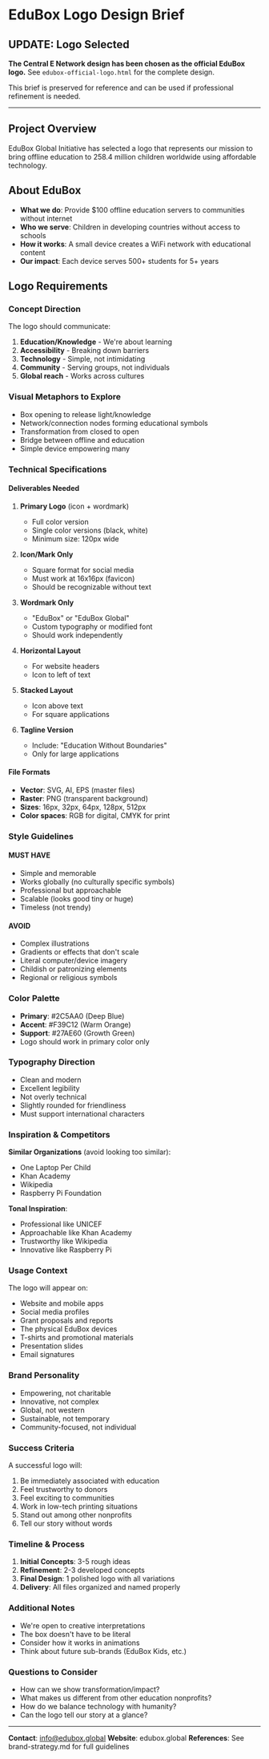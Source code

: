 # EduBox Logo Design Brief

## UPDATE: Logo Selected
**The Central E Network design has been chosen as the official EduBox logo.** See `edubox-official-logo.html` for the complete design.

This brief is preserved for reference and can be used if professional refinement is needed.

---

## Project Overview
EduBox Global Initiative has selected a logo that represents our mission to bring offline education to 258.4 million children worldwide using affordable technology.

## About EduBox
- **What we do**: Provide $100 offline education servers to communities without internet
- **Who we serve**: Children in developing countries without access to schools
- **How it works**: A small device creates a WiFi network with educational content
- **Our impact**: Each device serves 500+ students for 5+ years

## Logo Requirements

### Concept Direction
The logo should communicate:
1. **Education/Knowledge** - We're about learning
2. **Accessibility** - Breaking down barriers
3. **Technology** - Simple, not intimidating
4. **Community** - Serving groups, not individuals
5. **Global reach** - Works across cultures

### Visual Metaphors to Explore
- Box opening to release light/knowledge
- Network/connection nodes forming educational symbols
- Transformation from closed to open
- Bridge between offline and education
- Simple device empowering many

### Technical Specifications

#### Deliverables Needed
1. **Primary Logo** (icon + wordmark)
   - Full color version
   - Single color versions (black, white)
   - Minimum size: 120px wide

2. **Icon/Mark Only**
   - Square format for social media
   - Must work at 16x16px (favicon)
   - Should be recognizable without text

3. **Wordmark Only**
   - "EduBox" or "EduBox Global"
   - Custom typography or modified font
   - Should work independently

4. **Horizontal Layout**
   - For website headers
   - Icon to left of text

5. **Stacked Layout**
   - Icon above text
   - For square applications

6. **Tagline Version**
   - Include: "Education Without Boundaries"
   - Only for large applications

#### File Formats
- **Vector**: SVG, AI, EPS (master files)
- **Raster**: PNG (transparent background)
- **Sizes**: 16px, 32px, 64px, 128px, 512px
- **Color spaces**: RGB for digital, CMYK for print

### Style Guidelines

#### MUST HAVE
- Simple and memorable
- Works globally (no culturally specific symbols)
- Professional but approachable
- Scalable (looks good tiny or huge)
- Timeless (not trendy)

#### AVOID
- Complex illustrations
- Gradients or effects that don't scale
- Literal computer/device imagery
- Childish or patronizing elements
- Regional or religious symbols

### Color Palette
- **Primary**: #2C5AA0 (Deep Blue)
- **Accent**: #F39C12 (Warm Orange)
- **Support**: #27AE60 (Growth Green)
- Logo should work in primary color only

### Typography Direction
- Clean and modern
- Excellent legibility
- Not overly technical
- Slightly rounded for friendliness
- Must support international characters

### Inspiration & Competitors
**Similar Organizations** (avoid looking too similar):
- One Laptop Per Child
- Khan Academy
- Wikipedia
- Raspberry Pi Foundation

**Tonal Inspiration**:
- Professional like UNICEF
- Approachable like Khan Academy
- Trustworthy like Wikipedia
- Innovative like Raspberry Pi

### Usage Context
The logo will appear on:
- Website and mobile apps
- Social media profiles
- Grant proposals and reports
- The physical EduBox devices
- T-shirts and promotional materials
- Presentation slides
- Email signatures

### Brand Personality
- Empowering, not charitable
- Innovative, not complex
- Global, not western
- Sustainable, not temporary
- Community-focused, not individual

### Success Criteria
A successful logo will:
1. Be immediately associated with education
2. Feel trustworthy to donors
3. Feel exciting to communities
4. Work in low-tech printing situations
5. Stand out among other nonprofits
6. Tell our story without words

### Timeline & Process
1. **Initial Concepts**: 3-5 rough ideas
2. **Refinement**: 2-3 developed concepts
3. **Final Design**: 1 polished logo with all variations
4. **Delivery**: All files organized and named properly

### Additional Notes
- We're open to creative interpretations
- The box doesn't have to be literal
- Consider how it works in animations
- Think about future sub-brands (EduBox Kids, etc.)

### Questions to Consider
- How can we show transformation/impact?
- What makes us different from other education nonprofits?
- How do we balance technology with humanity?
- Can the logo tell our story at a glance?

---

**Contact**: info@edubox.global
**Website**: edubox.global
**References**: See brand-strategy.md for full guidelines